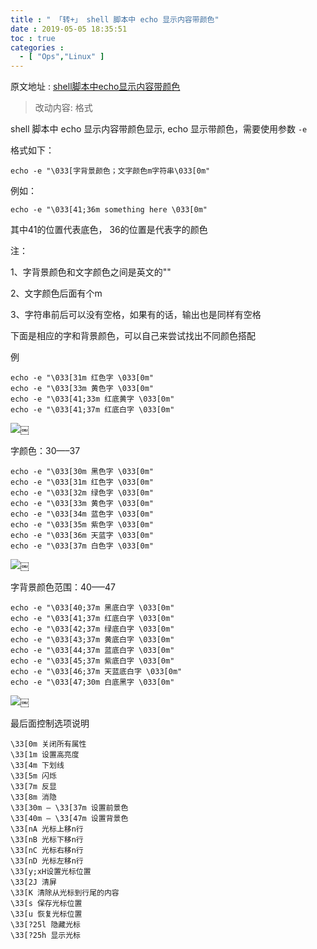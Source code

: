 ```yaml
---
title : " 「转+」 shell 脚本中 echo 显示内容带颜色"
date : 2019-05-05 18:35:51
toc : true
categories :
  - [ "Ops","Linux" ]
---
```


原文地址 : [shell脚本中echo显示内容带颜色](https://www.cnblogs.com/lr-ting/archive/2013/02/28/2936792.html)

> 改动内容: 格式


shell 脚本中 echo 显示内容带颜色显示, echo 显示带颜色，需要使用参数 `-e`

格式如下：

```
echo -e "\033[字背景颜色；文字颜色m字符串\033[0m"
```

例如：

```
echo -e "\033[41;36m something here \033[0m"
```

其中41的位置代表底色， 36的位置是代表字的颜色

注：

1、字背景颜色和文字颜色之间是英文的""

2、文字颜色后面有个m

3、字符串前后可以没有空格，如果有的话，输出也是同样有空格

下面是相应的字和背景颜色，可以自己来尝试找出不同颜色搭配

例

```
echo -e "\033[31m 红色字 \033[0m" 
echo -e "\033[33m 黄色字 \033[0m" 
echo -e "\033[41;33m 红底黄字 \033[0m" 
echo -e "\033[41;37m 红底白字 \033[0m"
```

![](https://file.wulicode.com/yuque/202208/04/22/54362YdeCZOC.jpg)￼

字颜色：30—–37

```
echo -e "\033[30m 黑色字 \033[0m" 
echo -e "\033[31m 红色字 \033[0m" 
echo -e "\033[32m 绿色字 \033[0m" 
echo -e "\033[33m 黄色字 \033[0m" 
echo -e "\033[34m 蓝色字 \033[0m" 
echo -e "\033[35m 紫色字 \033[0m" 
echo -e "\033[36m 天蓝字 \033[0m" 
echo -e "\033[37m 白色字 \033[0m"
```

![](https://file.wulicode.com/yuque/202208/04/22/5436bKqmQ7c4.jpg)￼

字背景颜色范围：40—–47

```
echo -e "\033[40;37m 黑底白字 \033[0m" 
echo -e "\033[41;37m 红底白字 \033[0m" 
echo -e "\033[42;37m 绿底白字 \033[0m" 
echo -e "\033[43;37m 黄底白字 \033[0m" 
echo -e "\033[44;37m 蓝底白字 \033[0m" 
echo -e "\033[45;37m 紫底白字 \033[0m" 
echo -e "\033[46;37m 天蓝底白字 \033[0m" 
echo -e "\033[47;30m 白底黑字 \033[0m"
```

![](https://file.wulicode.com/yuque/202208/04/22/5436BUxkuLaM.jpg)￼

最后面控制选项说明

```
\33[0m 关闭所有属性 
\33[1m 设置高亮度 
\33[4m 下划线 
\33[5m 闪烁 
\33[7m 反显 
\33[8m 消隐 
\33[30m — \33[37m 设置前景色 
\33[40m — \33[47m 设置背景色 
\33[nA 光标上移n行 
\33[nB 光标下移n行 
\33[nC 光标右移n行 
\33[nD 光标左移n行 
\33[y;xH设置光标位置 
\33[2J 清屏 
\33[K 清除从光标到行尾的内容 
\33[s 保存光标位置 
\33[u 恢复光标位置 
\33[?25l 隐藏光标 
\33[?25h 显示光标
```

